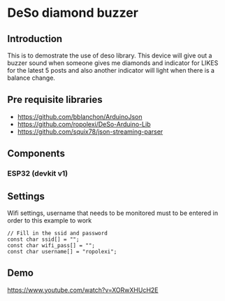 # DeSo diamond buzzer

## Introduction
This is to demostrate the use of deso library. 
This device will give out a buzzer sound when someone gives me diamonds and indicator for LIKES for the latest 5 posts and also another indicator will light when there is a balance change.

## Pre requisite libraries
- https://github.com/bblanchon/ArduinoJson
- https://github.com/ropolexi/DeSo-Arduino-Lib
- https://github.com/squix78/json-streaming-parser


## Components
### ESP32 (devkit v1)

## Settings

Wifi settings, username that needs to be monitored must to be entered in order to this example to work

```
// Fill in the ssid and password
const char ssid[] = "";
const char wifi_pass[] = "";
const char username[] = "ropolexi";
```

## Demo
https://www.youtube.com/watch?v=XORwXHUcH2E


